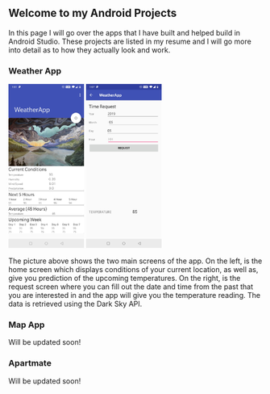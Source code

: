 ## Welcome to my Android Projects

In this page I will go over the apps that I have built and helped build in Android Studio. These projects are listed in my resume and I will go more into detail as to how they actually look and work. 

### Weather App

<img src="assets/Images/HomeScreen.jpg" width="150" height="325" />   <img src="assets/Images/RequestScreen.jpg" width="150" height="325" />

The picture above shows the two main screens of the app. On the left, is the home screen which displays conditions of your current location, as well as, give you prediction of the upcoming temperatures. On the right, is the request screen where you can fill out the date and time from the past that you are interested in and the app will give you the temperature reading. The data is retrieved using the Dark Sky API.

### Map App

Will be updated soon!

### Apartmate

Will be updated soon! 


